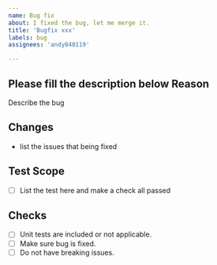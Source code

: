 ```yaml
---
name: Bug fix
about: I fixed the bug, let me merge it.
title: 'Bugfix xxx'
labels: bug
assignees: 'andy840119'

---
```


**Please fill the description below**
Reason
--------------
Describe the bug

Changes
--------------
- list the issues that being fixed

Test Scope
--------------
- [ ] List the test here and make a check all passed

Checks
--------------
- [ ] Unit tests are included or not applicable.
- [ ] Make sure bug is fixed.
- [ ] Do not have breaking issues.